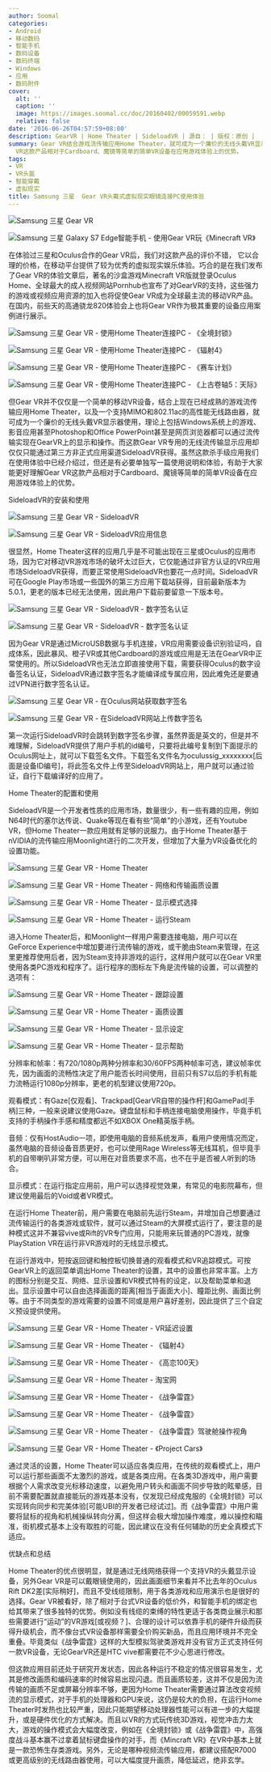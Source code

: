 ```yaml
---
author: Soomal
categories:
- Android
- 移动数码
- 智能手机
- 数码设备
- 数码终端
- Windows
- 应用
- 数码附件
cover:
  alt: ''
  caption: ''
  image: https://images.soomal.cc/doc/20160402/00059591.webp
  relative: false
date: '2016-06-26T04:57:59+08:00'
description: GearVR | Home Theater | SideloadVR | 源自： | 版权：原创 |  平均/总评分：08.31/133
summary: Gear VR结合游戏流传输应用Home Theater，就可成为一个廉价的无线头戴VR显示器使用，虽然这款杀手级应用我们在使用体验中已经介绍过，但还是有必要单独写一篇使用说明和体验，有助于大家能更好理解Gear
  VR这款产品相对于Cardboard、魔镜等简单的简单VR设备在应用游戏体验上的优势。
tags:
- VR
- VR头盔
- 智能穿戴
- 虚拟现实
title: Samsung 三星  Gear VR头戴式虚拟现实眼镜连接PC使用体验
---
```


![Samsung 三星 Gear VR](https://images.soomal.cc/doc/20160402/00059589_01.webp)



![Samsung 三星 Galaxy S7 Edge智能手机 - 使用Gear VR玩《Minecraft VR》](https://images.soomal.cc/doc/20160506/00060370_01.webp)



在体验过三星和Oculus合作的Gear VR后，我们对这款产品的评价不错， 它以合理的价格，在移动平台提供了较为优秀的虚拟现实娱乐体验。巧合的是在我们发布了Gear VR的体验文章后，著名的沙盒游戏Minecraft VR版就登录Oculus Home、全球最大的成人视频网站Pornhub也宣布了对GearVR的支持，这些强力的游戏或视频应用资源的加入也将促使Gear VR成为全球最主流的移动VR产品。在国内，前些天的高通骁龙820体验会上也将Gear VR作为极其重要的设备应用案例进行展示。



![Samsung 三星 Gear VR - 使用Home Theater连接PC - 《全境封锁》](https://images.soomal.cc/doc/20160424/00060201_01.webp)



![Samsung 三星 Gear VR - 使用Home Theater连接PC - 《辐射4》](https://images.soomal.cc/doc/20160424/00060202_01.webp)



![Samsung 三星 Gear VR - 使用Home Theater连接PC - 《赛车计划》](https://images.soomal.cc/doc/20160424/00060203_01.webp)



![Samsung 三星 Gear VR - 使用Home Theater连接PC - 《上古卷轴5：天际》](https://images.soomal.cc/doc/20160424/00060204_01.webp)



但Gear VR并不仅仅是一个简单的移动VR设备，结合上现在已经成熟的游戏流传输应用Home Theater，以及一个支持MIMO和802.11ac的高性能无线路由器，就可成为一个廉价的无线头戴VR显示器使用，理论上包括Windows系统上的游戏、影音应用甚至Photoshop和Office PowerPoint甚至是网页浏览器都可以通过流传输实现在GearVR上的显示和操作。而这款Gear VR专用的无线流传输显示应用却仅仅只能通过第三方非正式应用渠道SideloadVR获得。虽然这款杀手级应用我们在使用体验中已经介绍过，但还是有必要单独写一篇使用说明和体验，有助于大家能更好理解Gear VR这款产品相对于Cardboard、魔镜等简单的简单VR设备在应用游戏体验上的优势。



SideloadVR的安装和使用



![Samsung 三星 Gear VR - SideloadVR](https://images.soomal.cc/doc/20160424/00060199_01.webp)



![Samsung 三星 Gear VR - SideloadVR应用信息](https://images.soomal.cc/doc/20160424/00060200_01.webp)



很显然，Home Theater这样的应用几乎是不可能出现在三星或Oculus的应用市场，因为它对移动VR游戏市场的破坏太过巨大，它仅能通过非官方认证的VR应用市场SideloadVR获得，而要正常使用SideloadVR也要花一点时间。SideloadVR可在Google Play市场或一些国外的第三方应用下载站获得，目前最新版本为5.0.1，更老的版本已经无法使用，因此用户下载前要留意一下版本号。



![Samsung 三星 Gear VR - SideloadVR - 数字签名认证](https://images.soomal.cc/doc/20160626/00061602_01.webp)



![Samsung 三星 Gear VR - SideloadVR - 数字签名认证](https://images.soomal.cc/doc/20160626/00061603_01.webp)



因为Gear VR是通过MicroUSB数据与手机连接，VR应用需要设备识别验证吗，自成体系，因此暴风、橙子VR或其他Cardboard的游戏或应用是无法在GearVR中正常使用的。所以SideloadVR也无法立即直接使用下载，需要获得Oculus的数字设备签名认证，SideloadVR通过数字签名才能编译成专属应用，因此难免还是要通过VPN进行数字签名认证。



![Samsung 三星 Gear VR - 在Oculus网站获取数字签名](https://images.soomal.cc/doc/20160626/00061604_01.webp)



![Samsung 三星 Gear VR - 在SideloadVR网站上传数字签名](https://images.soomal.cc/doc/20160626/00061605_01.webp)



第一次运行SideloadVR时会跳转到数字签名步骤，虽然界面是英文的，但是并不难理解，SideloadVR提供了用户手机的id编号，只要将此编号复制到下面提示的Oculus网址上，就可以下载签名文件。下载签名文件名为oculussig_xxxxxxxx[后面是设备ID编号]，将此签名文件上传至SideloadVR网站上，用户就可以通过验证，自行下载编译好的应用了。



Home Theater的配置和使用



SideloadVR是一个开发者性质的应用市场，数量很少，有一些有趣的应用，例如N64时代的塞尔达传说、Quake等现在看有些“简单”的小游戏，还有Youtube VR，但Home Theater一款应用就有足够的说服力。由于Home Theater基于nVIDIA的流传输应用Moonlight进行的二次开发，但增加了大量为VR设备优化的设置功能。



![Samsung 三星 Gear VR - Home Theater](https://images.soomal.cc/doc/20160626/00061607_01.webp)



![Samsung 三星 Gear VR - Home Theater - 网络和传输画质设置](https://images.soomal.cc/doc/20160626/00061608_01.webp)



![Samsung 三星 Gear VR - Home Theater - 显示模式选择](https://images.soomal.cc/doc/20160626/00061609_01.webp)



![Samsung 三星 Gear VR - Home Theater - 运行Steam](https://images.soomal.cc/doc/20160626/00061611_01.webp)



进入Home Theater后，和Moonlight一样用户需要连接电脑，用户可以在GeForce Experience中增加要进行流传输的游戏，或干脆由Steam来管理，在这里更推荐使用后者，因为Steam支持非游戏的运行，这样用户就可以在Gear VR里使用各类PC游戏和程序了。运行程序的图标左下角是流传输的设置，可以调整的选项有：



![Samsung 三星 Gear VR - Home Theater - 跟踪设置](https://images.soomal.cc/doc/20160626/00061612_01.webp)



![Samsung 三星 Gear VR - Home Theater - 画质设置](https://images.soomal.cc/doc/20160626/00061613_01.webp)



![Samsung 三星 Gear VR - Home Theater - 显示设定](https://images.soomal.cc/doc/20160626/00061614_01.webp)



![Samsung 三星 Gear VR - Home Theater - 显示帮助](https://images.soomal.cc/doc/20160626/00061615_01.webp)



分辨率和帧率：有720/1080p两种分辨率和30/60FPS两种帧率可选，建议帧率优先，因为画面的流畅性决定了用户能否长时间使用，目前只有S7以后的手机有能力流畅运行1080p分辨率，更老的机型建议使用720p。



观看模式：有Gaze[仅观看]、Trackpad[GearVR自带的操作杆]和GamePad[手柄]三种，一般来说建议使用Gaze。键盘鼠标和手柄连接电脑使用操作，毕竟手机支持的手柄操作手感和精度都远不如XBOX One精英版手柄。



音频：仅有HostAudio一项，即使用电脑的音频系统发声，看用户使用情况而定，虽然电脑的音频设备音质更好，也可以使用Rage Wireless等无线耳机，但毕竟手机的自带喇叭非常方便，可以用在对音质要求不高，也不在乎是否被人听到的场合。



显示模式：在运行指定应用前，用户可以选择视觉效果，有常见的电影院幕布，但建议使用最后的Void或者VR模式。



在运行Home Theater前，用户需要在电脑前先运行Steam，并增加自己想要通过流传输运行的各类游戏或软件，就可以通过Steam的大屏模式运行了，要注意的是种模式这并不兼容vive或Rift的VR专门应用，只能用来玩普通的PC游戏，就像PlayStation VR在运行非VR游戏时的无线显示模式。



在运行游戏中，短按返回键和触控板切换普通的观看模式和VR追踪模式。可按GearVR上的返回菜单调出Home Theater的设置，其中的设置也非常丰富。上方的图标分别是交互、网络、显示设置和VR模式特有的设定，以及帮助菜单和退出。显示设置中可以自由选择画面的距离[相当于画面大小]、瞳距比例、画面比例等。由于不同类型的游戏需要的设置不同或是用户喜好差别，因此提供了三个自定义预设提供使用。



![Samsung 三星 Gear VR - Home Theater - VR延迟设置](https://images.soomal.cc/doc/20160626/00061616_01.webp)



![Samsung 三星 Gear VR - Home Theater - 《辐射4》](https://images.soomal.cc/doc/20160626/00061617_01.webp)



![Samsung 三星 Gear VR - Home Theater - 《高恋100天》](https://images.soomal.cc/doc/20160626/00061618_01.webp)



![Samsung 三星 Gear VR - Home Theater - 淘宝网](https://images.soomal.cc/doc/20160626/00061619_01.webp)



![Samsung 三星 Gear VR - Home Theater - 《战争雷霆》](https://images.soomal.cc/doc/20160626/00061620_01.webp)



![Samsung 三星 Gear VR - Home Theater - 《战争雷霆》](https://images.soomal.cc/doc/20160626/00061621_01.webp)



![Samsung 三星 Gear VR - Home Theater - 《战争雷霆》驾驶舱操作视角](https://images.soomal.cc/doc/20160626/00061622_01.webp)



![Samsung 三星 Gear VR - Home Theater - 《Project Cars》](https://images.soomal.cc/doc/20160626/00061623_01.webp)



通过灵活的设置，Home Theater可以适应各类应用，在传统的观看模式上，用户可以运行那些画面不太激烈的游戏，或是各类应用。在各类3D游戏中，用户需要根据个人需求改变光标移动速度，以避免用户转头和画面不同步导致的眩晕感，目前不需要配置就直接能玩的游戏基本没有，仅发现已经成鬼服的《全境封锁》可以实现转向同步和完美体验[可能UBI的开发者已经试过]。而《战争雷霆》中用户需要将鼠标的视角和机械操纵转向分离，但这样会极大增加操作难度，难以操控和瞄准，街机模式基本上没有取胜的可能，因此建议在没有任何辅助的历史全真模式下适应。



优缺点和总结



Home Theater的优点很明显，就是通过无线网络获得一个支持VR的头戴显示设备，另外Gear VR是可以戴眼镜使用的，因此画面细节来看并不比去年的Oculus Rift DK2差[实际稍好]，而且不受线缆限制，用于各类游戏和应用演示也是很好的选择。Gear VR被看好，除了相对于台式VR设备的低价外，和智能手机的绑定也给其带来了很多独特的优势。例如没有线缆的束缚的特性更适于各类商业展示和那些需要进行“运动”的VR游戏[或视频？]、合理的设计可以依靠手机的硬件升级而获得升级机会，而不像台式VR设备那样需要全价购买新品，而且应用环境并不完全重叠。毕竟类似《战争雷霆》这样的大型模拟驾驶类游戏并没有官方正式支持任何一款VR设备，无论GearVR还是HTC vive都需要花不少心思进行修改。



但这款应用目前还处于研究开发状态，因此各种运行不稳定的情况很容易发生，尤其是修改画质和编码速率的时候容易出现闪退。而且画质较差，这并不仅是因为流传输的画质不足或屏幕分辨率不够，更因为Home Theater需要通过算法改变视频流的显示模式，对于手机的处理器和GPU来说，这仍是较大的负担，在运行Home Theater时发热也比较严重，因此只能期望移动处理器性能可以有进一步的大幅提升，或是硬件优化的方式解决。而且以VR的方式玩传统3D游戏，视觉冲击力太大，游戏的操作模式会大幅度改变，例如在《全境封锁》或《战争雷霆》中，高强度战斗基本赢不过拿着鼠标键盘操作的对手，而《Mincraft VR》在VR中基本上就是一款恐怖生存类游戏。另外，无论是哪种视频流传输应用，都建议搭配R7000或更高级别的无线路由器使用，可以大幅度提升画质，降低延迟，绝非玄学。